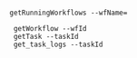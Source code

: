 <pre><code>
getRunningWorkflows --wfName=

 getWorkflow --wfId 
 getTask --taskId
 get_task_logs --taskId
</code></pre>